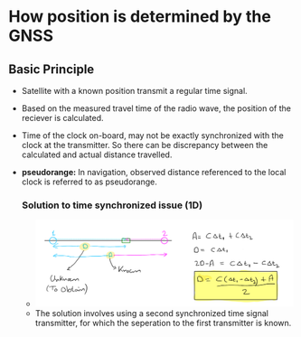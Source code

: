 # How position is determined by the GNSS

## Basic Principle

- Satellite with a known position transmit a regular time signal.

- Based on the measured travel time of the radio wave, the position of the reciever is calculated.

- Time of the clock on-board, may not be exactly synchronized with the clock at the transmitter. So there can be discrepancy between the calculated and actual distance travelled.

- **pseudorange:** In navigation, observed distance referenced to the local clock is referred to as pseudorange.

  ### Solution to time synchronized issue (1D)

  - ![](Notes/1.png)
  - The solution involves using a second synchronized time signal transmitter, for which the seperation to the first transmitter is known.